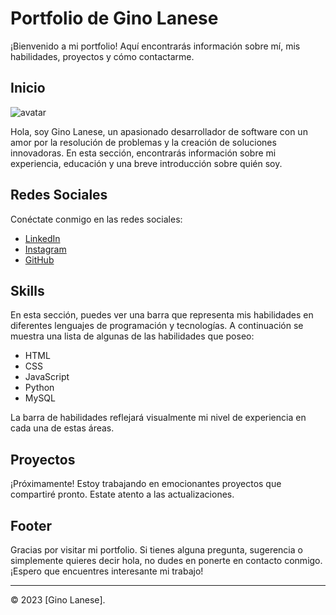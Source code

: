 
# Portfolio de Gino Lanese

¡Bienvenido a mi portfolio! Aquí encontrarás información sobre mí, mis habilidades, proyectos y cómo contactarme. 

## Inicio

![avatar](https://github.com/ginolanese/portfolio/assets/129910337/67a3eeb5-f3e8-496a-a2b1-a6ff5f037446)

Hola, soy Gino Lanese, un apasionado desarrollador de software con un amor por la resolución de problemas y la creación de soluciones innovadoras. En esta sección, encontrarás información sobre mi experiencia, educación y una breve introducción sobre quién soy.

## Redes Sociales

Conéctate conmigo en las redes sociales:

- [LinkedIn](https://www.linkedin.com/in/gino-lanese-31b65a216?utm_source=share&utm_campaign=share_via&utm_content=profile&utm_medium=ios_app)
- [Instagram](https://www.instagram.com/ginolanese/)
- [GitHub](https://github.com/ginolanese)

## Skills

En esta sección, puedes ver una barra que representa mis habilidades en diferentes lenguajes de programación y tecnologías. A continuación se muestra una lista de algunas de las habilidades que poseo:

- HTML
- CSS
- JavaScript
- Python
- MySQL

La barra de habilidades reflejará visualmente mi nivel de experiencia en cada una de estas áreas.

## Proyectos

¡Próximamente! Estoy trabajando en emocionantes proyectos que compartiré pronto. Estate atento a las actualizaciones.

## Footer

Gracias por visitar mi portfolio. Si tienes alguna pregunta, sugerencia o simplemente quieres decir hola, no dudes en ponerte en contacto conmigo. ¡Espero que encuentres interesante mi trabajo!

---

© 2023 [Gino Lanese]. 

